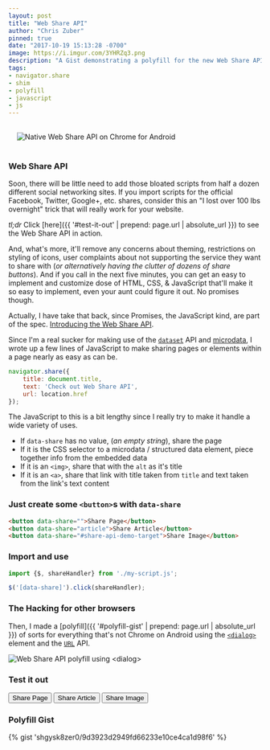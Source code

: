 ```yaml
---
layout: post
title: "Web Share API"
author: "Chris Zuber"
pinned: true
date: "2017-10-19 15:13:28 -0700"
image: https://i.imgur.com/3YHRZq3.png
description: "A Gist demonstrating a polyfill for the new Web Share API"
tags:
- navigator.share
- shim
- polyfill
- javascript
- js
---
```

<img class="right shadow-dark clearfix" src="https://i.imgur.com/9AZcG7R.png)](https://i.imgur.com/9AZcG7R.png" alt="Native Web Share API on Chrome for Android" title="Native Web Share API on Chrome for Android" style="margin: 1.2em" />

### Web Share API
Soon, there will be little need to add those bloated scripts from half a dozen
different social networking sites. If you import scripts for the official Facebook,
Twitter, Google+, etc. shares, consider this an "I lost over 100 lbs overnight"
trick that will really work for your website.

*tl;dr* Click [here]({{ '#test-it-out' | prepend: page.url | absolute_url }}) to see
the Web Share API in action.

And, what's more, it'll remove any concerns about theming, restrictions on styling
of icons, user complaints about not supporting the service they want to share
with (*or alternatively having the clutter of dozens of share buttons*). And if
you call in the next five minutes, you can get an easy to implement and customize
dose of HTML, CSS, & JavaScript that'll make it so easy to implement, even your
aunt could figure it out. No promises though.

Actually, I have take that back, since Promises, the JavaScript kind, are part
of the spec. [Introducing the Web Share API](https://developers.google.com/web/updates/2016/09/navigator-share).

Since I'm a real sucker for making use of the [`dataset`](https://developer.mozilla.org/en-US/docs/Web/API/HTMLElement/dataset "HTMLElement.dataset")
API and [microdata](https://developer.mozilla.org/en-US/docs/Web/HTML/Microdata),
I wrote up a few lines of JavaScript to make sharing pages or elements within
a page nearly as easy as can be.

<div class="clear-both"></div>

```javascript
navigator.share({
	title: document.title,
	text: 'Check out Web Share API',
	url: location.href
});

```

The JavaScript to this is a bit lengthy since I really try to make it handle a
wide variety of uses.

- If `data-share` has no value, (*an empty string*), share the page
- If it is the CSS selector to a microdata / structured data element, piece
together info from the embedded data
- If it is an `<img>`, share that with the `alt` as it's title
- If it is an `<a>`, share that link with title taken from `title` and text
taken from the link's text content

### Just create some `<button>`s with `data-share`
```html
<button data-share="">Share Page</button>
<button data-share="article">Share Article</button>
<button data-share="#share-api-demo-target">Share Image</button>
```

### Import and use
```javascript
import {$, shareHandler} from './my-script.js';

$('[data-share]').click(shareHandler);
```
### The Hacking for other browsers
Then, I made a [polyfill]({{ '#polyfill-gist' | prepend: page.url | absolute_url }}) of sorts for
everything that's not Chrome on Android using the [`<dialog>`](https://developer.mozilla.org/en-US/docs/Web/HTML/Element/dialog)
element and the [`URL`](https://developer.mozilla.org/en-US/docs/Web/API/URL) API.

<img src="https://i.imgur.com/3YHRZq3.png" alt="Web Share API polyfill using &lt;dialog&gt;" title="Web Share API polyfill using &lt;dialog&gt;" id="share-api-demo-target" />

### Test it out
<button type="button" data-share="">Share Page</button>
<button type="button" data-share="article">Share Article</button>
<button type="button" data-share="#share-api-demo-target">Share Image</button>

### Polyfill Gist
{% gist 'shgysk8zer0/9d3923d2949fd66233e10ce4ca1d98f6' %}
